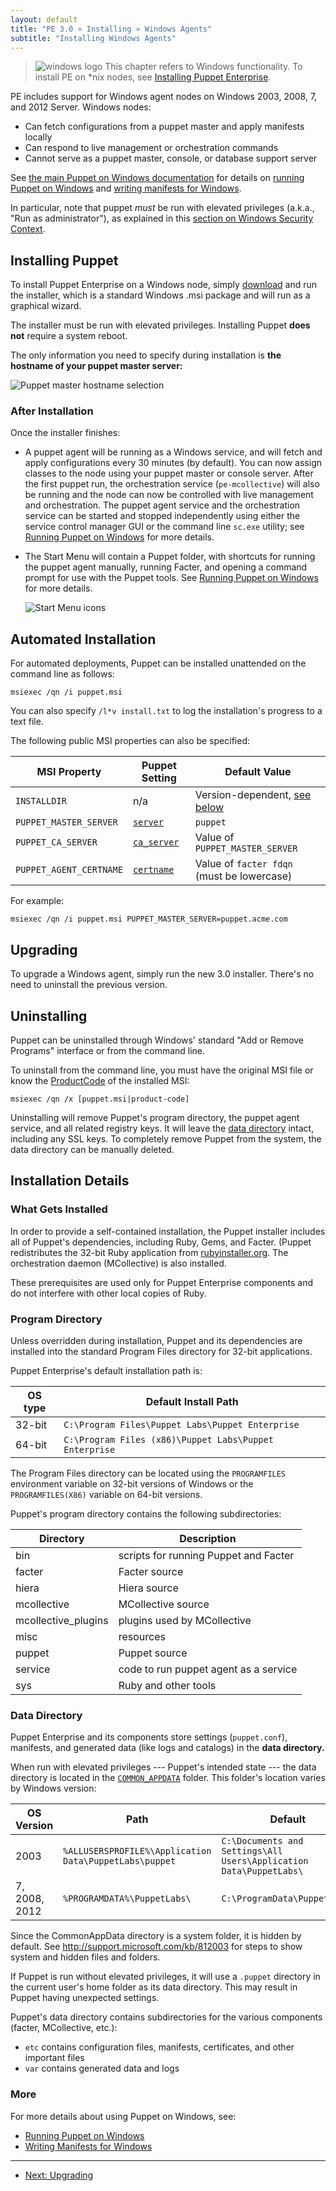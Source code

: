 ```yaml
---
layout: default
title: "PE 3.0 » Installing » Windows Agents"
subtitle: "Installing Windows Agents"
---
```



[pedownloads]: http://info.puppetlabs.com/download-pe.html

> ![windows logo](./images/windows-logo-small.jpg) This chapter refers to Windows functionality. To install PE on \*nix nodes, see [Installing Puppet Enterprise](./install_basic.html).

PE includes support for Windows agent nodes on Windows 2003, 2008, 7, and 2012 Server. Windows nodes:

* Can fetch configurations from a puppet master and apply manifests locally
* Can respond to live management or orchestration commands
* Cannot serve as a puppet master, console, or database support server

See [the main Puppet on Windows documentation](/windows/) for details on [running Puppet on Windows](/windows/running.html) and [writing manifests for Windows](/windows/writing.html).

In particular, note that puppet *must* be run with elevated privileges (a.k.a., "Run as administrator"), as explained in this [section on Windows Security Context](http://docs.puppetlabs.com/windows/running.html#security-context).

[running]: /windows/running.html

[startmenu]: ./images/windows/start_menu.png
[server]: ./images/windows/wizard_server.png

Installing Puppet
-----

To install Puppet Enterprise on a Windows node, simply [download][pedownloads] and run the installer, which is a standard Windows .msi package and will run as a graphical wizard.

The installer must be run with elevated privileges. Installing Puppet **does not** require a system reboot.

The only information you need to specify during installation is **the hostname of your puppet master server:**

![Puppet master hostname selection][server]

### After Installation

Once the installer finishes:

* A puppet agent will be running as a Windows service, and will fetch and apply configurations every 30 minutes (by default). You can now assign classes to the node using your puppet master or console server. After the first puppet run, the orchestration service (`pe-mcollective`) will also be running and the node can now be controlled with live management and orchestration. The puppet agent service and the orchestration service can be started and stopped independently using either the service control manager GUI or the command line `sc.exe` utility; see [Running Puppet on Windows](/windows/running.html#configuring-the-agent-service) for more details.
* The Start Menu will contain a Puppet folder, with shortcuts for running the puppet agent manually, running Facter, and opening a command prompt for use with the Puppet tools. See [Running Puppet on Windows][running] for more details.

    ![Start Menu icons][startmenu]


Automated Installation
-----

For automated deployments, Puppet can be installed unattended on the command line as follows:

    msiexec /qn /i puppet.msi

You can also specify `/l*v install.txt` to log the installation's progress to a text file.

The following public MSI properties can also be specified:

MSI Property            | Puppet Setting   | Default Value
------------------------|------------------|--------------
`INSTALLDIR`            | n/a              | Version-dependent, [see below](#program-directory)
`PUPPET_MASTER_SERVER`  | [`server`][s]    | `puppet`
`PUPPET_CA_SERVER`      | [`ca_server`][c] | Value of `PUPPET_MASTER_SERVER`
`PUPPET_AGENT_CERTNAME` | [`certname`][r]  | Value of `facter fdqn` (must be lowercase)

For example:

    msiexec /qn /i puppet.msi PUPPET_MASTER_SERVER=puppet.acme.com

[s]: /references/3.2.latest/configuration.html#server
[c]: /references/3.2.latest/configuration.html#caserver
[r]: /references/3.2.latest/configuration.html#certname

Upgrading
-----
To upgrade a Windows agent, simply run the new 3.0 installer. There's no need to uninstall the previous version.

<!--
TODO_upgrading Puppet can be upgraded by installing a new version of the MSI package. No extra steps are required, and the installer will handle stopping and re-starting the puppet agent service.

When upgrading, the installer will not replace any settings in the main puppet.conf configuration file, but it can add previously unspecified settings if they are provided on the command line.
 -->

Uninstalling
-----

Puppet can be uninstalled through Windows' standard "Add or Remove Programs" interface or from the command line.

To uninstall from the command line, you must have the original MSI file or know the <a href="http://msdn.microsoft.com/en-us/library/windows/desktop/aa370854(v=vs.85).aspx">ProductCode</a> of the installed MSI:

    msiexec /qn /x [puppet.msi|product-code]

Uninstalling will remove Puppet's program directory, the puppet agent service, and all related registry keys. It will leave the [data directory](#data-directory) intact, including any SSL keys. To completely remove Puppet from the system, the data directory can be manually deleted.


Installation Details
-----

### What Gets Installed

In order to provide a self-contained installation, the Puppet installer includes all of Puppet's dependencies, including Ruby, Gems, and Facter.  (Puppet redistributes the 32-bit Ruby application from [rubyinstaller.org](http://rubyinstaller.org). The orchestration daemon (MCollective) is also installed.

These prerequisites are used only for Puppet Enterprise components and do not interfere with other local copies of Ruby.


### Program Directory

Unless overridden during installation, Puppet and its dependencies are installed into the standard Program Files directory for 32-bit applications.

Puppet Enterprise's default installation path is:


OS type  | Default Install Path
---------|--------------------
32-bit   | `C:\Program Files\Puppet Labs\Puppet Enterprise`
64-bit   | `C:\Program Files (x86)\Puppet Labs\Puppet Enterprise`


The Program Files directory can be located using the `PROGRAMFILES` environment variable on 32-bit versions of Windows or the `PROGRAMFILES(X86)` variable on 64-bit versions.

Puppet's program directory contains the following subdirectories:

Directory | Description
----------|------------
bin       | scripts for running Puppet and Facter
facter    | Facter source
hiera | Hiera source
mcollective | MCollective source
mcollective_plugins | plugins used by MCollective
misc      | resources
puppet    | Puppet source
service   | code to run puppet agent as a service
sys       | Ruby and other tools


### Data Directory

Puppet Enterprise and its components store settings (`puppet.conf`), manifests, and generated data (like logs and catalogs) in the **data directory.**

When run with elevated privileges --- Puppet's intended state --- the data directory is located in the [`COMMON_APPDATA`](http://msdn.microsoft.com/en-us/library/windows/desktop/bb762494\(v=vs.85\).aspx) folder. This folder's location varies by Windows version:

OS Version| Path                                            | Default
----------|-------------------------------------------------|---------
2003      | `%ALLUSERSPROFILE%\Application Data\PuppetLabs\puppet` | `C:\Documents and Settings\All Users\Application Data\PuppetLabs\`
7, 2008, 2012   | `%PROGRAMDATA%\PuppetLabs\`                      | `C:\ProgramData\PuppetLabs\`


Since the CommonAppData directory is a system folder, it is hidden by default. See <http://support.microsoft.com/kb/812003> for steps to show system and hidden files and folders.

If Puppet is run without elevated privileges, it will use a `.puppet` directory in the current user's home folder as its data directory. This may result in Puppet having unexpected settings.

Puppet's data directory contains subdirectories for the various components (facter, MCollective, etc.):

* `etc` contains configuration files, manifests, certificates, and other important files
* `var` contains generated data and logs

### More

For more details about using Puppet on Windows, see:

* [Running Puppet on Windows][running]
* [Writing Manifests for Windows](/windows/writing.html)

* * *

- [Next: Upgrading](./install_upgrading.html)
